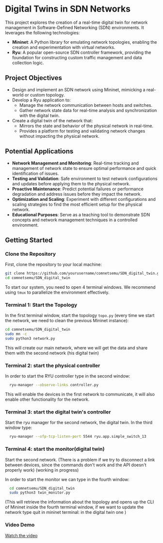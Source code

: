  # Digital Twins in SDN Networks
 
 This project explores the creation of a real-time digital twin for network management in Software-Defined Networking (SDN) environments. It leverages the following technologies:

 - **Mininet**: A Python library for emulating network topologies, enabling the creation and experimentation with virtual networks.
 - **Ryu**: A popular open-source SDN controller framework, providing the foundation for constructing custom traffic management and data collection logic.
 ## Project Objectives

 - Design and implement an SDN network using Mininet, mimicking a real-world or custom topology.
 - Develop a Ryu application to:
   - Manage the network communication between hosts and switches.
   - Gather network state data for real-time analysis and synchronization with the digital twin.
 - Create a digital twin of the network that:
   - Mirrors the state and behavior of the physical network in real-time.
   - Provides a platform for testing and validating network changes without impacting the physical network.

 ## Potential Applications

 - **Network Management and Monitoring**: Real-time tracking and management of network state to ensure optimal performance and quick identification of issues.
 - **Testing and Validation**: Safe environment to test network configurations and updates before applying them to the physical network.
 - **Proactive Maintenance**: Predict potential failures or performance degradation and address issues before they impact the network.
 - **Optimization and Scaling**: Experiment with different configurations and scaling strategies to find the most efficient setup for the physical network.
 - **Educational Purposes**: Serve as a teaching tool to demonstrate SDN concepts and network management techniques in a controlled environment.


 ## Getting Started
 ### Clone the Repository

 First, clone the repository to your local machine:

 ```bash
 git clone https://github.com/yourusername/comnetsemu/SDN_digital_twin.git
 cd comnetsemu/SDN_digital_twin
 ```


 To start our system, you need to open 4 terminal windows. We recommend using `tmux` to parallelize the environment effectively.

 ### Terminal 1: Start the Topology

 In the first terminal window, start the topology `topo.py` (every time we start the network, we need to clean the previous Mininet instance):

 ```bash
 cd comnetsemu/SDN_digital_twin
 sudo mn -c 
 sudo python3 network.py
 ```

 This will create our main network, where we will get the data and share them with the second network (his digital twin)
 ### Terminal 2: start the physical controller

 In order to start the RYU controller type in the second window:

 ```bash
   ryu-manager --observe-links controller.py
 ```

 This will enable the devices in the first network to communicate, it will also enable other functionality for the network.
 ### Terminal 3: start the digital twin's controller
 Start the ryu manager for the second network, the digital twin.
 In the third window type:
 ```bash
   ryu-manager --ofp-tcp-listen-port 5544 ryu.app.simple_switch_13
 ```

 ### Terminal 4: start the monitor(digital twin)
 Start the second network.
 (There is a problem if we try to disconnect a link between devices, since the commands don't work and the API doesn't properly work) (working in progress) 
 
 In order to start the monitor we can type in the fourth window: 

 ```bash
   cd comnetsemu/SDN_digital_twin
   sudo python3 twin_monitor.py
 ```

 (This will retrieve the information about the topology and opens up the CLI of Mininet inside the fourth terminal window, if we want to update the network type quit in mininet terminal: in the digital twin one )


 ### Video Demo
 [Watch the video](https://youtu.be/8qD7JdcJ6Dc)

